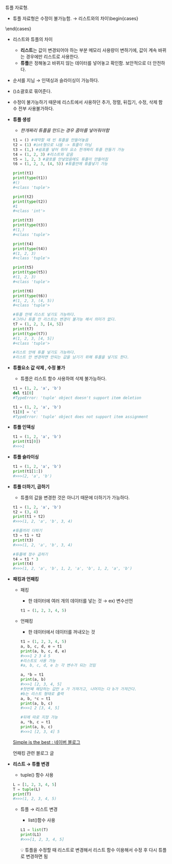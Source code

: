 튜플 자료형.

- 튜플 자료형은 수정이 불가능함. → 리스트와의 차이\begin{cases}

\end{cases}

  - 리스트와 튜플의 차이
    - **리스트**는 값이 변경되어야 하는 부분 메모리 사용량이 변하기에, 값이 계속 바뀌는 경우에만 리스트로 사용한다.
    - **튜플**은 정해놓고 바뀌지 않는 데이터를 넣어놓고 확인함. 보안적으로 더 안전하다.

- 순서를 지님 → 인덱싱과 슬라이싱이 가능하다.

- ()소괄호로 묶어준다.

- 수정이 불가능하기 때문에 리스트에서 사용하던 추가, 정렬, 뒤집기, 수정, 삭제 함수 전부 사용불가하다.

- **튜플 생성**

  - *한개짜리 튜플을 만드는 경우 콤마를 넣어줘야함*

  ```python
  t1 = () #예약할 때 빈 튜플을 만들어놓음
  t2 = (1) #int형으로 나옴 -> 튜플이 아님
  t3 = (1,) #쉼표를 넣어 줘야 요소 한개짜리 튜플 만들기 가능
  t4 = (1, 2, 3) #리스트와 같음
  t5 = 1, 2, 3 #괄호를 안넣었음에도 튜플이 만들어짐
  t6 = (1, 2, 3, (4, 5)) #튜플안에 튜플넣기 가능
  
  print(t1)
  print(type(t1))
  #()
  #<class 'tuple'>
  
  print(t2)
  print(type(t2))
  #1
  #<class 'int'>
  
  print(t3)
  print(type(t3))
  #(1,)
  #<class 'tuple'>
  
  print(t4)
  print(type(t4))
  #(1, 2, 3)
  #<class 'tuple'>
  
  print(t5)
  print(type(t5))
  #(1, 2, 3)
  #<class 'tuple'>
  
  print(t6)
  print(type(t6))
  #(1, 2, 3, (4, 5))
  #<class 'tuple'>
  ```

  ```python
  #튜플 안에 리스트 넣기도 가능하다.
  #그러나 튜플 안 리스트는 변경이 불가능 해서 의미가 없다.
  t7 = (1, 2, 3, [4, 5])
  print(t7)
  print(type(t7))
  #(1, 2, 3, [4, 5])
  #<class 'tuple'>
  
  #리스트 안에 튜플 넣기도 가능하다.
  #리스트 안 변경하면 안되는 값을 남기기 위해 튜플을 넣기도 한다.
  ```

- **튜플요소 값 삭제 , 수정 불가**

  - 튜플은 리스트 함수 사용하여 삭제 불가능하다.

  ```python
  t1 = (1, 2, 'a', 'b')
  del t1[0]
  #TypeError: 'tuple' object doesn't support item deletion
  
  t1 = (1, 2, 'a', 'b')
  t1[0] = 'c'
  #TypeError: 'tuple' object does not support item assignment
  ```

- **튜플 인덱싱**

  ```python
  t1 = (1, 2, 'a', 'b')
  print(t1[0])
  #>>>1
  ```

- **튜플 슬라이싱**

  ```python
  t1 = (1, 2, 'a', 'b')
  print(t1[1:])
  #>>>(2, 'a', 'b')
  ```

- **튜플 더하기, 곱하기**

  - 튜플의 값을 변경한 것은 아니기 때문에 더하기가 가능하다.

  ```python
  t1 = (1, 2, 'a', 'b')
  t2 = (3, 4)
  print(t1 + t2)
  #>>>(1, 2, 'a', 'b', 3, 4)
  
  #튜플끼리 더하기
  t3 = t1 + t2
  print(t3)
  #>>>(1, 2, 'a', 'b', 3, 4)
  
  #튜플에 정수 곱하기
  t4 = t1 * 3
  print(t4)
  #>>>(1, 2, 'a', 'b', 1, 2, 'a', 'b', 1, 2, 'a', 'b')
  ```

- **패킹과 언패킹**

  - 패킹

    - 한 데이터에 여러 개의 데이터를 넣는 것 → ex) 변수선언

    ```python
    t1 = (1, 2, 3, 4, 5)
    ```

  - 언패킹

    - 한 데이터에서 데이터를 꺼내오는 것

    ```python
    t1 = (1, 2, 3, 4, 5)
    a, b, c, d, e = t1
    print(a, b, c, d, e)
    #>>>1 2 3 4 5
    #리스트도 사용 가능
    #a, b, c, d, e 는 각 변수가 되는 것임
    
    a, *b = t1
    print(a, b)
    #>>>1 [2, 3, 4, 5]
    #첫번째 해당하는 값만 a 가 가져가고, 나머지는 다 b가 가져간다.
    #b는 리스트 형태로 출력
    a, b, *c = t1
    print(a, b, c)
    #>>>1 2 [3, 4, 5]
    
    #뒤에 따로 지정 가능
    a, *b, c = t1
    print(a, b, c)
    #>>>1 [2, 3, 4] 5
    ```

  [Simple is the best : 네이버 블로그](https://blog.naver.com/sunghak93/222610911346)

  언패킹 관련 블로그 글

- **리스트 → 튜플 변경**

  - tuple() 함수 사용

  ```python
  L = [1, 2, 3, 4, 5]
  T = tuple(L)
  print(T)
  #>>>(1, 2, 3, 4, 5)
  ```

  - 튜플 → 리스트 변경

    - list()함수 사용

    ```python
    L1 = list(T)
    print(L1)
    #>>>[1, 2, 3, 4, 5]
    ```

    <aside> 💡 튜플을 수정할 때 리스트로 변경해서 리스트 함수 이용해서 수정 후 다시 튜플로 변경하면 됨

    </aside>